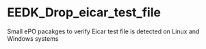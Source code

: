# EEDK_Drop_eicar_test_file
Small ePO pacakges to verify Eicar test file is detected on Linux and Windows systems
